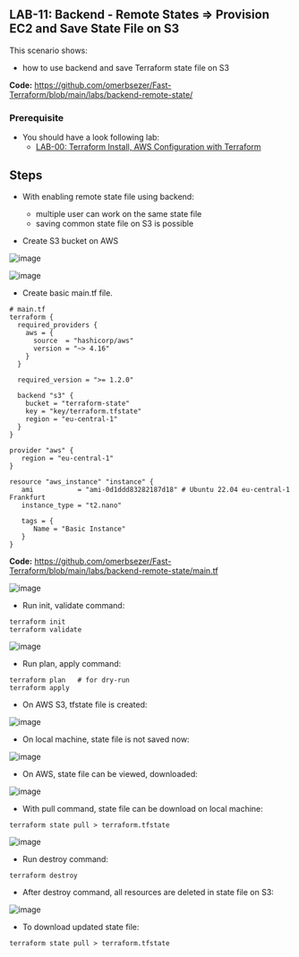 ## LAB-11: Backend - Remote States => Provision EC2 and Save State File on S3

This scenario shows:
- how to use backend and save Terraform state file on S3

**Code:**  https://github.com/omerbsezer/Fast-Terraform/blob/main/labs/backend-remote-state/

### Prerequisite

- You should have a look following lab: 
  - [LAB-00: Terraform Install, AWS Configuration with Terraform](https://github.com/omerbsezer/Fast-Terraform/blob/main/LAB00-Terraform-Install-AWS-Configuration.md)

## Steps

- With enabling remote state file using backend:
  - multiple user can work on the same state file
  - saving common state file on S3 is possible

- Create S3 bucket on AWS

![image](https://user-images.githubusercontent.com/10358317/230646169-7b9a7210-bd64-4f50-acf7-12690d293490.png)

![image](https://user-images.githubusercontent.com/10358317/230646417-8c460ba7-e45b-4560-8859-d1ebfcac4812.png)


- Create basic main.tf file.


```
# main.tf
terraform {
  required_providers {
    aws = {
      source  = "hashicorp/aws"
      version = "~> 4.16"
    }
  }

  required_version = ">= 1.2.0"

  backend "s3" {
    bucket = "terraform-state"
    key = "key/terraform.tfstate"
    region = "eu-central-1"
  }
}

provider "aws" {
   region = "eu-central-1"
}

resource "aws_instance" "instance" {
   ami           = "ami-0d1ddd83282187d18" # Ubuntu 22.04 eu-central-1 Frankfurt
   instance_type = "t2.nano"

   tags = {
      Name = "Basic Instance"
   }
}
```

**Code:**  https://github.com/omerbsezer/Fast-Terraform/blob/main/labs/backend-remote-state/main.tf

![image](https://user-images.githubusercontent.com/10358317/230646618-f1200c13-eb83-4bcd-b353-a6c9a02272bd.png)


- Run init, validate command:

``` 
terraform init
terraform validate
``` 

![image](https://user-images.githubusercontent.com/10358317/230646686-0b8ad133-d2e4-4ebf-8505-00eb769b1e5a.png)

- Run plan, apply command:

``` 
terraform plan   # for dry-run
terraform apply
``` 

- On AWS S3, tfstate file is created:

![image](https://user-images.githubusercontent.com/10358317/230647235-3224ec77-2483-460c-81c6-40e9e434f869.png)

- On local machine, state file is not saved now:

![image](https://user-images.githubusercontent.com/10358317/230647627-b5038f51-b34f-443c-b72a-d9c140d3d770.png)

- On AWS, state file can be viewed, downloaded:

![image](https://user-images.githubusercontent.com/10358317/230647970-97d72d67-a588-40ff-a94f-3ea765dfe274.png)

- With pull command, state file can be download on local machine:

``` 
terraform state pull > terraform.tfstate
``` 

![image](https://user-images.githubusercontent.com/10358317/230648330-d89d0b53-617b-4449-a2cb-b92b163cbfdd.png)


- Run destroy command:

``` 
terraform destroy
``` 

- After destroy command,  all resources are deleted in state file on S3:

![image](https://user-images.githubusercontent.com/10358317/230649315-7cb1d236-145b-49ed-ad3f-60aaa01d7ca0.png)

- To download updated state file:

``` 
terraform state pull > terraform.tfstate
``` 
